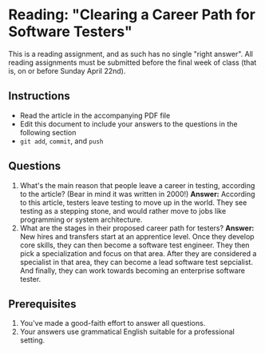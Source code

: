 Reading: "Clearing a Career Path for Software Testers"
=====================================================

This is a reading assignment, and as such has no single "right answer". All reading assignments must be submitted before the final week of class (that is, on or before Sunday April 22nd).

Instructions
------------

* Read the article in the accompanying PDF file
* Edit this document to include your answers to the questions in the following section
* `git add`, `commit`, and `push`

Questions
---------

1. What's the main reason that people leave a career in testing, according to the article? (Bear in mind it was written in 2000!) **Answer:** According to this article, testers leave testing to move up in the world. They see testing as a stepping stone, and would rather move to jobs like programming or system architecture. 
1. What are the stages in their proposed career path for testers? **Answer:** New hires and transfers start at an apprentice level. Once they develop core skills, they can then become a software test engineer. They then pick a specialization and focus on that area. After they are considered a specialist in that area, they can become a lead software test sepcialist. And finally, they can work towards becoming an enterprise software tester. 

Prerequisites
-------------

1. You've made a good-faith effort to answer all questions.
1. Your answers use grammatical English suitable for a professional setting.

